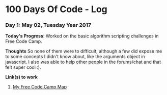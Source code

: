 # 100 Days Of Code - Log

### Day 1: May 02, Tuesday Year 2017

**Today's Progress**: Worked on the basic algorithm scripting challenges in Free Code Camp.

**Thoughts** So none of them were to difficult, although a few did expose me to some concepts I didn't know about, like the arguments object in javascript. I also was able to help other people in the forums/chat and that felt super cool :).

**Link(s) to work**
1. [My Free Code Camp Map](https://www.freecodecamp.com/adia-a)
